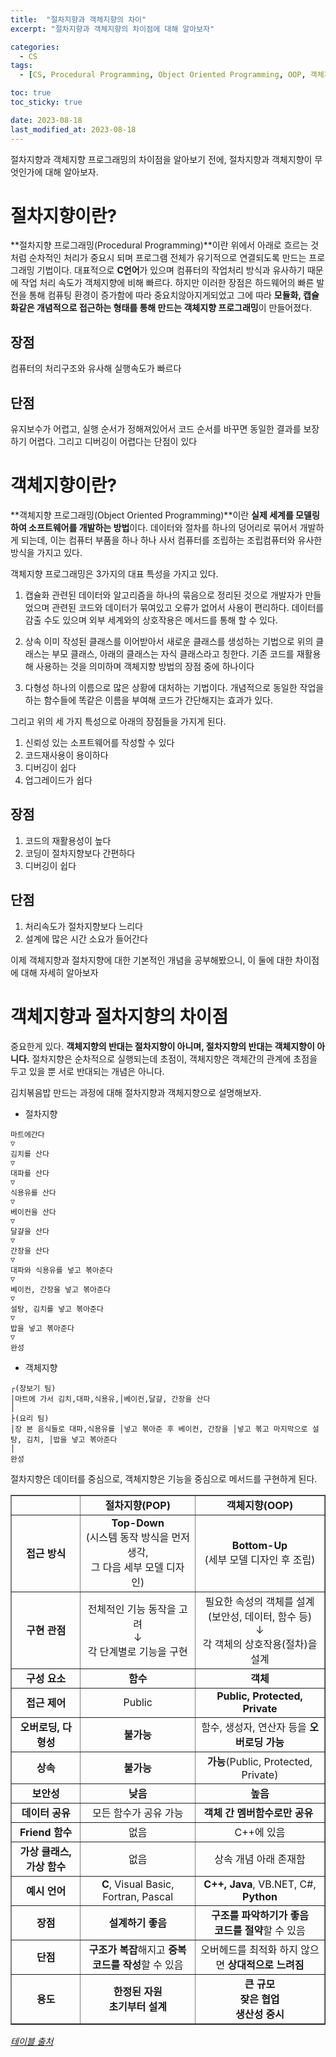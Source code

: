 ```yaml
---
title:  "절차지향과 객체지향의 차이"
excerpt: "절차지향과 객체지향의 차이점에 대해 알아보자"

categories:
  - CS
tags:
  - [CS, Procedural Programming, Object Oriented Programming, OOP, 객체지향, 절차지향, 차이점]

toc: true
toc_sticky: true

date: 2023-08-18
last_modified_at: 2023-08-18
---
```


절차지향과 객체지향 프로그래밍의 차이점을 알아보기 전에, 절차지향과 객체지향이 무엇인가에 대해 알아보자.

# 절차지향이란?
**절차지향 프로그래밍(Procedural Programming)**이란 위에서 아래로 흐르는 것처럼 순차적인 처리가 중요시 되며 프로그램 전체가 유기적으로 연결되도록 만드는 프로그래밍 기법이다. 대표적으로 **C언어**가 있으며 컴퓨터의 작업처리 방식과 유사하기 때문에 작업 처리 속도가 객체지향에 비해 빠르다. 하지만 이러한 장점은 하드웨어의 빠른 발전을 통해 컴퓨팅 환경이 증가함에 따라 중요치않아지게되었고 그에 따라 **모듈화, 캡슐화같은 개념적으로 접근하는 형태를 통해 만드는 객체지향 프로그래밍**이 만들어졌다.

## 장점
컴퓨터의 처리구조와 유사해 실행속도가 빠르다

## 단점
유지보수가 어렵고, 실행 순서가 정해져있어서 코드 순서를 바꾸면 동일한 결과를 보장하기 어렵다. 그리고 디버깅이 어렵다는 단점이 있다

# 객체지향이란?
**객체지향 프로그래밍(Object Oriented Programming)**이란 **실제 세계를 모델링하여 소프트웨어를 개발하는 방법**이다. 데이터와 절차를 하나의 덩어리로 묶어서 개발하게 되는데, 이는 컴퓨터 부품을 하나 하나 사서 컴퓨터를 조립하는 조립컴퓨터와 유사한 방식을 가지고 있다.

객체지향 프로그래밍은 3가지의 대표 특성을 가지고 있다.

1. 캡슐화
관련된 데이터와 알고리즘을 하나의 묶음으로 정리된 것으로 개발자가 만들었으며 관련된 코드와 데이터가 묶여있고 오류가 없어서 사용이 편리하다. 데이터를 감출 수도 있으며 외부 세계와의 상호작용은 메서드를 통해 할 수 있다.

2. 상속
이미 작성된 클래스를 이어받아서 새로운 클래스를 생성하는 기법으로 위의 클래스는 부모 클래스, 아래의 클래스는 자식 클래스라고 칭한다. 기존 코드를 재활용해 사용하는 것을 의미하며 객체지향 방법의 장점 중에 하나이다

3. 다형성
하나의 이름으로 많은 상황에 대처하는 기법이다. 개념적으로 동일한 작업을 하는 함수들에 똑같은 이름을 부여해 코드가 간단해지는 효과가 있다.

그리고 위의 세 가지 특성으로 아래의 장점들을 가지게 된다.

1. 신뢰성 있는 소프트웨어를 작성할 수 있다
2. 코드재사용이 용이하다
3. 디버깅이 쉽다
4. 업그레이드가 쉽다

## 장점
1. 코드의 재활용성이 높다
2. 코딩이 절차지향보다 간편하다
3. 디버깅이 쉽다

## 단점
1. 처리속도가 절차지향보다 느리다
2. 설계에 많은 시간 소요가 들어간다

이제 객체지향과 절차지향에 대한 기본적인 개념을 공부해봤으니, 이 둘에 대한 차이점에 대해 자세히 알아보자

# 객체지향과 절차지향의 차이점
중요한게 있다. **객체지향의 반대는 절차지향이 아니며, 절차지향의 반대는 객체지향이 아니다.** 절차지향은 순차적으로 실행되는데 초점이, 객체지향은 객체간의 관계에 초점을 두고 있을 뿐 서로 반대되는 개념은 아니다. 

김치볶음밥 만드는 과정에 대해 절차지향과 객체지향으로 설명해보자.

- 절차지향

```
마트에간다
▽
김치를 산다
▽
대파를 산다
▽
식용유를 산다
▽
베이컨을 산다
▽
달걀을 산다
▽
간장을 산다
▽
대파와 식용유를 넣고 볶아준다
▽
베이컨, 간장을 넣고 볶아준다
▽
설탕, 김치를 넣고 볶아준다
▽
밥을 넣고 볶아준다
▽
완성
```

- 객체지향

```
┌(장보기 팀)
│마트에 가서 김치,대파,식용유,│베이컨,달걀, 간장을 산다
│
├(요리 팀)
│장 본 음식들로 대파,식용유를 │넣고 볶아준 후 베이컨, 간장을 │넣고 볶고 마지막으로 설탕, 김치, │밥을 넣고 볶아준다
│
완성
```

절차지향은 데이터를 중심으로, 객체지향은 기능을 중심으로 메서드를 구현하게 된다.

<table style="border-collapse: collapse; width: 100%;" border="1" data-ke-align="alignLeft">
<tbody>
<tr>
<td>&nbsp;</td>
<td style="text-align: center;"><b>절차지향(POP)</b></td>
<td style="text-align: center;"><b>객체지향(OOP)</b></td>
</tr>
<tr>
<td style="text-align: center;"><b>접근 방식</b></td>
<td style="text-align: center;"><b><span><span>Top-Down</span></span></b><br><span><span>(시스템 동작 방식을 먼저 생각,</span></span><br><span><span>그 다음 세부 모델 디자인)</span></span></td>
<td style="text-align: center;"><b><span><span>Bottom-Up</span></span></b><br><span><span>(세부 모델 디자인 후 조립)</span></span></td>
</tr>
<tr>
<td style="text-align: center;"><b>구현 관점</b></td>
<td style="text-align: center;"><span><span>전체적인 기능 동작을 고려</span></span><br><span><span>↓</span></span><br><span><span>각 단계별로 기능을 구현</span></span></td>
<td style="text-align: center;"><span><span>필요한 속성의 객체를 설계</span></span><br><span><span>(보안성, 데이터, 함수 등)</span></span><br><span><span>↓</span></span><br><span><span>각 객체의 상호작용(절차)을 설계</span></span></td>
</tr>
<tr>
<td style="text-align: center;"><b>구성 요소</b></td>
<td style="text-align: center;"><b>함수</b></td>
<td style="text-align: center;"><b>객체</b></td>
</tr>
<tr>
<td style="text-align: center;"><b>접근 제어</b></td>
<td style="text-align: center;">Public</td>
<td style="text-align: center;"><b>Public, Protected, Private</b></td>
</tr>
<tr>
<td style="text-align: center;"><b>오버로딩, 다형성</b></td>
<td style="text-align: center;"><b>불가능</b></td>
<td style="text-align: center;">함수, 생성자, 연산자 등을 <b>오버로딩 가능</b></td>
</tr>
<tr>
<td style="text-align: center;"><b>상속</b></td>
<td style="text-align: center;"><b>불가능</b></td>
<td style="text-align: center;"><b>가능</b>(Public, Protected, Private)</td>
</tr>
<tr>
<td style="text-align: center;"><b>보안성</b></td>
<td style="text-align: center;"><b>낮음</b></td>
<td style="text-align: center;"><b>높음</b></td>
</tr>
<tr>
<td style="text-align: center;"><b>데이터 공유</b></td>
<td style="text-align: center;">모든 함수가 공유 가능</td>
<td style="text-align: center;"><b>객체 간 멤버함수로만 공유</b>&nbsp;</td>
</tr>
<tr>
<td style="text-align: center;"><b>Friend 함수</b></td>
<td style="text-align: center;">없음</td>
<td style="text-align: center;">C++에 있음</td>
</tr>
<tr>
<td style="text-align: center;"><b>가상 클래스, 가상 함수</b></td>
<td style="text-align: center;">없음</td>
<td style="text-align: center;">상속 개념 아래 존재함</td>
</tr>
<tr>
<td style="text-align: center;"><b>예시 언어</b></td>
<td style="text-align: center;"><b>C</b>, Visual Basic, Fortran, Pascal</td>
<td style="text-align: center;"><b>C++, Java</b>, VB.NET, C#, <b>Python</b></td>
</tr>
<tr>
<td style="text-align: center;"><b>장점</b></td>
<td style="text-align: center;"><b>설계하기 좋음</b></td>
<td style="text-align: center;"><b>구조를 파악하기가 좋음</b><br><b>코드를 절약</b>할 수 있음</td>
</tr>
<tr>
<td style="text-align: center;"><b>단점</b></td>
<td style="text-align: center;"><b>구조가 복잡</b>해지고 <b>중복 코드를 작성</b>할 수 있음</td>
<td style="text-align: center;">오버헤드를 최적화 하지 않으면 <b>상대적으로 느려짐</b></td>
</tr>
<tr>
<td style="text-align: center;"><b>용도</b></td>
<td style="text-align: center;"><b>한정된 자원</b><br><b>초기부터 설계</b></td>
<td style="text-align: center;"><b>큰 규모</b><br><b>잦은 협업</b><br><b>생산성 중시</b></td>
</tr>
</tbody>
</table>

*[테이블 출처](https://blackvill.tistory.com/221)*